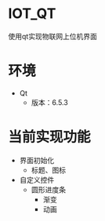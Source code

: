 # IOT_QT

使用qt实现物联网上位机界面

# 环境

+ Qt
  + 版本：6.5.3

# 当前实现功能

+ 界面初始化
  + 标题、图标
+ 自定义控件
  + 圆形进度条
    + 渐变
    + 动画

